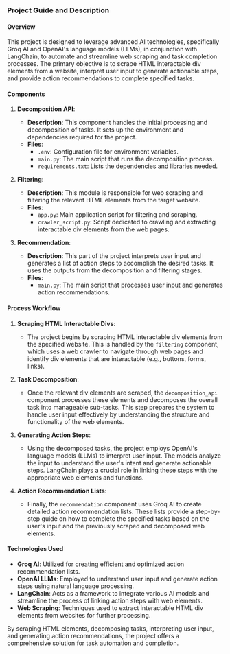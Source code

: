### Project Guide and Description

#### Overview
This project is designed to leverage advanced AI technologies, specifically Groq AI and OpenAI's language models (LLMs), in conjunction with LangChain, to automate and streamline web scraping and task completion processes. The primary objective is to scrape HTML interactable div elements from a website, interpret user input to generate actionable steps, and provide action recommendations to complete specified tasks.

#### Components

1. **Decomposition API**:
   - **Description**: This component handles the initial processing and decomposition of tasks. It sets up the environment and dependencies required for the project.
   - **Files**:
     - `.env`: Configuration file for environment variables.
     - `main.py`: The main script that runs the decomposition process.
     - `requirements.txt`: Lists the dependencies and libraries needed.

2. **Filtering**:
   - **Description**: This module is responsible for web scraping and filtering the relevant HTML elements from the target website.
   - **Files**:
     - `app.py`: Main application script for filtering and scraping.
     - `crawler_script.py`: Script dedicated to crawling and extracting interactable div elements from the web pages.

3. **Recommendation**:
   - **Description**: This part of the project interprets user input and generates a list of action steps to accomplish the desired tasks. It uses the outputs from the decomposition and filtering stages.
   - **Files**:
     - `main.py`: The main script that processes user input and generates action recommendations.

#### Process Workflow

1. **Scraping HTML Interactable Divs**:
   - The project begins by scraping HTML interactable div elements from the specified website. This is handled by the `filtering` component, which uses a web crawler to navigate through web pages and identify div elements that are interactable (e.g., buttons, forms, links).

2. **Task Decomposition**:
   - Once the relevant div elements are scraped, the `decomposition_api` component processes these elements and decomposes the overall task into manageable sub-tasks. This step prepares the system to handle user input effectively by understanding the structure and functionality of the web elements.

3. **Generating Action Steps**:
   - Using the decomposed tasks, the project employs OpenAI's language models (LLMs) to interpret user input. The models analyze the input to understand the user's intent and generate actionable steps. LangChain plays a crucial role in linking these steps with the appropriate web elements and functions.

4. **Action Recommendation Lists**:
   - Finally, the `recommendation` component uses Groq AI to create detailed action recommendation lists. These lists provide a step-by-step guide on how to complete the specified tasks based on the user's input and the previously scraped and decomposed web elements.

#### Technologies Used

- **Groq AI**: Utilized for creating efficient and optimized action recommendation lists.
- **OpenAI LLMs**: Employed to understand user input and generate action steps using natural language processing.
- **LangChain**: Acts as a framework to integrate various AI models and streamline the process of linking action steps with web elements.
- **Web Scraping**: Techniques used to extract interactable HTML div elements from websites for further processing.

By scraping HTML elements, decomposing tasks, interpreting user input, and generating action recommendations, the project offers a comprehensive solution for task automation and completion.
